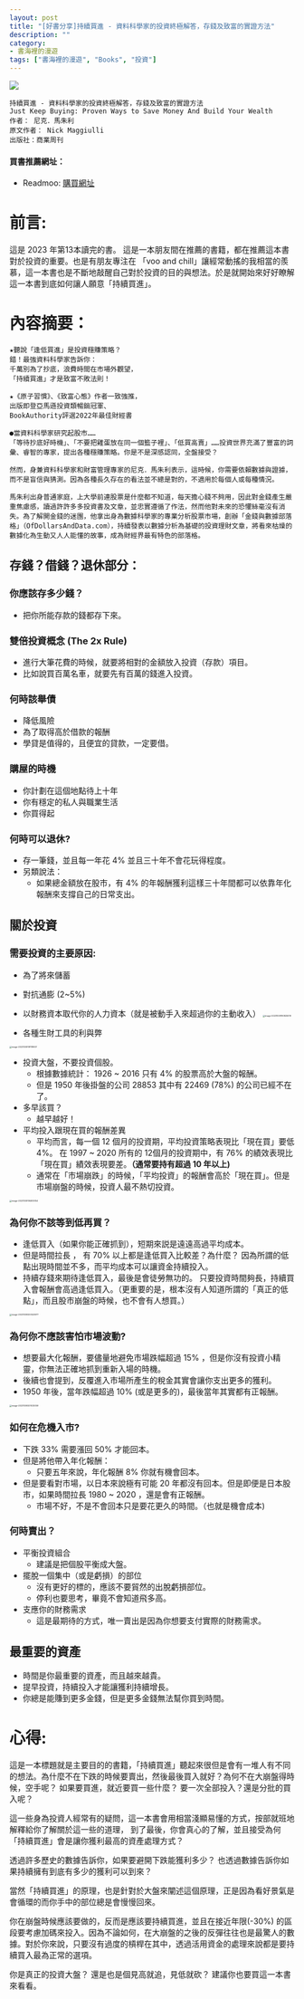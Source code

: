 ```yaml
---
layout: post
title: "[好書分享]持續買進 - 資料科學家的投資終極解答，存錢及致富的實證方法"
description: ""
category: 
- 書海裡的漫遊
tags: ["書海裡的漫遊", "Books", "投資"]
---
```


<div><a href="https://moo.im/a/EFIQTW" title="持續買進"><img src="https://cdn.readmoo.com/cover/im/fjeepjh_210x315.jpg?v=0" /></a></div>



```
持續買進 - 資料科學家的投資終極解答，存錢及致富的實證方法
Just Keep Buying: Proven Ways to Save Money And Build Your Wealth
作者： 尼克．馬朱利  
原文作者： Nick Maggiulli 
出版社：商業周刊 
```

#### 買書推薦網址：

- Readmoo: [購買網址](https://moo.im/a/EFIQTW)

# 前言:

這是 2023 年第13本讀完的書。  這是一本朋友間在推薦的書籍，都在推薦這本書對於投資的重要。也是有朋友專注在 「voo and chill」讓經常動搖的我相當的羨慕，這一本書也是不斷地敲醒自己對於投資的目的與想法。於是就開始來好好瞭解這一本書到底如何讓人願意「持續買進」。



# 內容摘要：

```
★聽說「逢低買進」是投資穩賺策略？
錯！最強資料科學家告訴你：
千萬別為了抄底，浪費時間在市場外觀望，
「持續買進」才是致富不敗法則！

★《原子習慣》、《致富心態》作者一致強推，
出版即登亞馬遜投資類暢銷冠軍、
BookAuthority評選2022年最佳財經書

●當資料科學家研究起股市……
「等待抄底好時機」、「不要把雞蛋放在同一個籃子裡」、「低買高賣」……投資世界充滿了豐富的詞彙、睿智的專家，提出各種穩賺策略。你是不是深感認同，全盤接受？

然而，身兼資料科學家和財富管理專家的尼克．馬朱利表示，這時候，你需要依賴數據與證據，而不是盲信與猜測。因為各種長久存在的看法並不總是對的，不適用於每個人或每種情況。

馬朱利出身普通家庭，上大學前連股票是什麼都不知道，每天擔心錢不夠用，因此對金錢產生嚴重焦慮感，讀過許許多多投資書及文章，並忠實遵循了作法，然而他對未來的恐懼絲毫沒有消失。為了解開金錢的迷團，他拿出身為數據科學家的專業分析股票市場，創辦「金錢與數據部落格」（OfDollarsAndData.com），持續發表以數據分析為基礎的投資理財文章，將看來枯燥的數據化為生動又人人能懂的故事，成為財經界最有特色的部落格。
```

## 存錢？借錢？退休部分：

### 你應該存多少錢？

- 把你所能存款的錢都存下來。

### 雙倍投資概念 (The 2x Rule)

- 進行大筆花費的時候，就要將相對的金額放入投資（存款）項目。
- 比如說買百萬名車，就要先有百萬的錢進入投資。

### 何時該舉債

- 降低風險
- 為了取得高於借款的報酬
- 學貸是值得的，且便宜的貸款，一定要借。

### 購屋的時機

- 你計劃在這個地點待上十年
- 你有穩定的私人與職業生活
- 你買得起

### 何時可以退休?

- 存一筆錢，並且每一年花 4% 並且三十年不會花玩得程度。
- 另類說法：
  - 如果總金額放在股市，有 4% 的年報酬獲利這樣三十年間都可以依靠年化報酬來支撐自己的日常支出。

## 關於投資

### 需要投資的主要原因:

- 為了將來儲蓄
- 對抗通膨 (2~5%)
- 以財務資本取代你的人力資本（就是被動手入來超過你的主動收入）
  <img src="../images/2022/image-20231009190825019.png" alt="image-20231009190825019" style="zoom:25%;" />

- 各種生財工具的利與弊

<img src="../images/2022/image-20231009191119907.png" alt="image-20231009191119907" style="zoom:25%;" />

- 投資大盤，不要投資個股。
  - 根據數據統計：   1926 ~ 2016 只有 4% 的股票高於大盤的報酬。
  - 但是 1950 年後掛盤的公司 28853 其中有 22469 (78%) 的公司已經不在了。
- 多早該買？
  - 越早越好！
- 平均投入跟現在買的報酬差異
  - 平均而言，每一個 12 個月的投資期，平均投資策略表現比「現在買」要低 4%。 在 1997 ~ 2020 所有的 12個月的投資期中，有 76% 的績效表現比「現在買」績效表現要差。**（通常要持有超過 10 年以上)**
  - 通常在「市場崩跌」的時候，「平均投資」的報酬會高於「現在買」。但是市場崩盤的時候，投資人最不熱切投資。

<img src="../images/2022/image-20231009194935154.png" alt="image-20231009194935154" style="zoom:25%;" />

### 為何你不該等到低再買？

- 逢低買入（如果你能正確抓到），短期來説是遠遠高過平均成本。
- 但是時間拉長 ， 有 70% 以上都是逢低買入比較差？為什麼？ 因為所謂的低點出現時間並不多，而平均成本可以讓資金持續投入。
- 持續存錢來期待逢低買入，最後是會徒勞無功的。 只要投資時間夠長，持續買入會報酬會高過逢低買入。（更重要的是，根本沒有人知道所謂的「真正的低點」，而且股市崩盤的時候，也不會有人想買。）

<img src="../images/2022/image-20231009200520977.png" alt="image-20231009200520977" style="zoom:25%;" />

### 為何你不應該害怕市場波動?

- 想要最大化報酬，要儘量地避免市場跌幅超過 15% ，但是你沒有投資小精靈，你無法正確地抓到重新入場的時機。
- 後續也會提到，反覆進入市場所產生的稅金其實會讓你支出更多的獲利。
- 1950 年後，當年跌幅超過 10% (或是更多的)，最後當年其實都有正報酬。

<img src="../images/2022/image-20231009201033059.png" alt="image-20231009201033059" style="zoom:25%;" />

### 如何在危機入市?

- 下跌 33% 需要漲回 50% 才能回本。
- 但是將他帶入年化報酬：
  - 只要五年來說，年化報酬 8% 你就有機會回本。
- 但是要看對市場，以日本來說極有可能 20 年都沒有回本。但是即便是日本股市，如果時間拉長 1980 ~ 2020 ，還是會有正報酬。
  - 市場不好，不是不會回本只是要花更久的時間。（也就是機會成本)

### 何時賣出？

- 平衡投資組合
  - 建議是把個股平衡成大盤。
- 擺脫一個集中（或是虧損）的部位
  - 沒有更好的標的，應該不要貿然的出脫虧損部位。
  - 停利也要思考，畢竟不會知道飛多高。
- 支應你的財務需求
  - 這是最期待的方式，唯一賣出是因為你想要支付實際的財務需求。



## 最重要的資產

- 時間是你最重要的資產，而且越來越貴。
- 提早投資，持續投入才能讓獲利持續增長。
- 你總是能賺到更多金錢，但是更多金錢無法幫你買到時間。



# 心得:

這是一本標題就是主要目的的書籍，「持續買進」聽起來很但是會有一堆人有不同的想法。為什麼不在下跌的時候要賣出，然後最後買入就好？為何不在大崩盤得時候，空手呢？  如果要買進，就近要買一些什麼？ 要一次全部投入？還是分批的買入呢？

這一些身為投資人經常有的疑問，這一本書會用相當淺顯易懂的方式，按部就班地解釋給你了解關於這一些的道理， 到了最後，你會真心的了解，並且接受為何「持續買進」會是讓你獲利最高的資產處理方式？ 

透過許多歷史的數據告訴你，如果要避開下跌能獲利多少？ 也透過數據告訴你如果持續擁有到底有多少的獲利可以到來？

當然「持續買進」的原理，也是針對於大盤來闡述這個原理，正是因為看好景氣是會循環的而你手中的部位總是會慢慢回來。

你在崩盤時候應該要做的，反而是應該要持續買進，並且在接近年限(-30%) 的區段要考慮加碼來投入。因為不論如何，在大崩盤的之後的反彈往往也是最驚人的數據。對於你來說，只要沒有過度的槓桿在其中，透過活用資金的處理來說都是要持續買入最為正常的選項。

你是真正的投資大盤？ 還是也是個見高就追，見低就砍？ 建議你也要買這一本書來看看。
